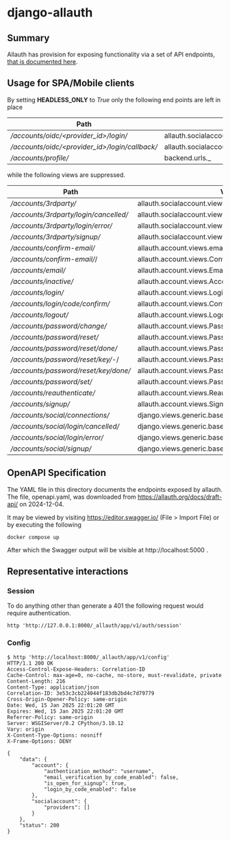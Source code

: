 # django-allauth
## Summary
Allauth has provision for exposing functionality via a set of API endpoints, [that is documented here](https://docs.allauth.org/en/latest/headless/index.html).

## Usage for SPA/Mobile clients
By setting **HEADLESS_ONLY** to _True_ only the following end points are left in place

| Path | View | Name |
| --- | --- | --- |
| _/accounts/oidc/<provider_id>/login/_ |	allauth.socialaccount.providers.openid_connect.views.login	| openid_connect_login |
| _/accounts/oidc/<provider_id>/login/callback/_	| allauth.socialaccount.providers.openid_connect.views.callback	| openid_connect_callback |
| _/accounts/profile/_	| backend.urls.<lambda>_ ||

while the following views are suppressed.

| Path | View | Name |
| --- | --- | --- |
| _/accounts/3rdparty/_ |  allauth.socialaccount.views.ConnectionsView     ||
| _/accounts/3rdparty/login/cancelled/_ |  allauth.socialaccount.views.LoginCancelledView  ||
| _/accounts/3rdparty/login/error/_ |      allauth.socialaccount.views.LoginErrorView      ||
| _/accounts/3rdparty/signup/_ |   allauth.socialaccount.views.SignupView  || 
| _/accounts/confirm-email/_ |      allauth.account.views.email_verification_sent |  account_email_verification_sent |
| _/accounts/confirm-email/<key>_/ |        allauth.account.views.ConfirmEmailView |  account_confirm_email |
| _/accounts/email/_ |      allauth.account.views.EmailView | account_email |
| _/accounts/inactive/_ |   allauth.account.views.AccountInactiveView |       account_inactive |
| _/accounts/login/_ |      allauth.account.views.LoginView | account_login |
| _/accounts/login/code/confirm/_ | allauth.account.views.ConfirmLoginCodeView |     account_confirm_login_code |
| _/accounts/logout/_ |     allauth.account.views.LogoutView      |  account_logout |
| _/accounts/password/change/_ |    allauth.account.views.PasswordChangeView    |    account_change_password |
| _/accounts/password/reset/_ |     allauth.account.views.PasswordResetView | account_reset_password |
| _/accounts/password/reset/done/_ |        allauth.account.views.PasswordResetDoneView  |   account_reset_password_done |
| _/accounts/password/reset/key/<uidb36>-<key>_/ |  allauth.account.views.PasswordResetFromKeyView |  account_reset_password_from_key |
| _/accounts/password/reset/key/done/_ |    allauth.account.views.PasswordResetFromKeyDoneView     |  account_reset_password_from_key_done |
| _/accounts/password/set/_ |       allauth.account.views.PasswordSetView   | account_set_password |
| _/accounts/reauthenticate/_ |     allauth.account.views.ReauthenticateView  |       account_reauthenticate |
| _/accounts/signup/_ |     allauth.account.views.SignupView        | account_signup |
| _/accounts/social/connections/_ | django.views.generic.base.RedirectView ||
| _/accounts/social/login/cancelled/_ |     django.views.generic.base.RedirectView ||
| _/accounts/social/login/error/_ | django.views.generic.base.RedirectView || 
| _/accounts/social/signup/_ |      django.views.generic.base.RedirectView ||


## OpenAPI Specification
The YAML file in this directory documents the endpoints exposed by allauth. The file, openapi.yaml, was downloaded from https://allauth.org/docs/draft-api/ on 2024-12-04.

It may be viewed by visiting https://editor.swagger.io/ (File > Import File) or by executing the following

```
docker compose up
```

After which the Swagger output will be visible at http://localhost:5000 .

## Representative interactions 

### Session

To do anything other than generate a 401 the following request would require authentication.
```
http 'http://127.0.0.1:8000/_allauth/app/v1/auth/session'

```

### Config

```
$ http 'http://localhost:8000/_allauth/app/v1/config'
HTTP/1.1 200 OK
Access-Control-Expose-Headers: Correlation-ID
Cache-Control: max-age=0, no-cache, no-store, must-revalidate, private
Content-Length: 216
Content-Type: application/json
Correlation-ID: 3e53c3cb224044f183db2bd4c7d79779
Cross-Origin-Opener-Policy: same-origin
Date: Wed, 15 Jan 2025 22:01:20 GMT
Expires: Wed, 15 Jan 2025 22:01:20 GMT
Referrer-Policy: same-origin
Server: WSGIServer/0.2 CPython/3.10.12
Vary: origin
X-Content-Type-Options: nosniff
X-Frame-Options: DENY

{
    "data": {
        "account": {
            "authentication_method": "username",
            "email_verification_by_code_enabled": false,
            "is_open_for_signup": true,
            "login_by_code_enabled": false
        },
        "socialaccount": {
            "providers": []
        }
    },
    "status": 200
}
```

